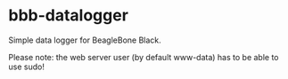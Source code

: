 bbb-datalogger
==============

Simple data logger for BeagleBone Black.

Please note: the web server user (by default www-data) has to be able to use sudo!